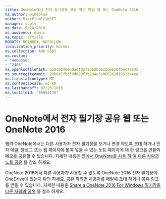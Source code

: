 ```yaml
---
title: OneNote에서 전자 필기장을 공유 하는 방법 웹 또는 OneNote 2016
ms.author: mikeplum
author: MikePlumleyMSFT
manager: scotv
ms.date: 5/24/2018
ms.audience: Admin
ms.topic: article
ROBOTS: NOINDEX, NOFOLLOW
localization_priority: Normal
ms.collection: Adm_O365
ms.custom:
- "9000556"
- "2406"
ms.openlocfilehash: 539cbd46e5dadf02f23bdbdecbb6e50fbec7aa45
ms.sourcegitcommit: 20b6a1fb3f0d899f3b204e3c066262d10623a4ea
ms.translationtype: MT
ms.contentlocale: ko-KR
ms.lasthandoff: 07/25/2019
ms.locfileid: "35904139"
---
```

# <a name="share-notebooks-in-onenote-for-the-web-or-onenote-2016"></a>OneNote에서 전자 필기장 공유 웹 또는 OneNote 2016

웹의 OneNote에서는 다른 사용자가 전자 필기장을 보거나 변경 하도록 초대 하거나 전자 메일, 블로그 또는 웹 페이지에 붙여 넣을 수 있는 노트 페이지에 대 한 링크를 만들어 메모를 공유할 수 있습니다. 자세한 내용은 [웹에서 OneNote를 사용 하 여 다른 사람과 노트 공유](https://support.office.com/article/D3481FBE-E06C-4883-B7E9-B2EE9F38AED3) 를 참조 하세요.

OneNote 2016에서 다른 사용자가 사용할 수 있도록 OneNote 2016 전자 필기장이 OneDrive에 있는지 확인 하세요. 공유 하려면 사용자를 메일에 초대 하거나 공유 링크를 받을 수 있습니다. 자세한 내용은 [Share a OneNote 2016 For Windows 필기장을 다른 사람과 공유](https://support.office.com/article/d14b6033-7a95-4536-9216-bb0a5e0f8285) 를 참조 하세요.